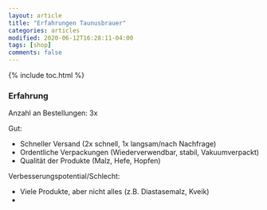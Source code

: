 ```yaml
---
layout: article
title: "Erfahrungen Taunusbrauer"
categories: articles
modified: 2020-06-12T16:28:11-04:00
tags: [shop]
comments: false
---
```


{% include toc.html %}

### Erfahrung

Anzahl an Bestellungen: 3x

Gut:
* Schneller Versand (2x schnell, 1x langsam/nach Nachfrage)
* Ordentliche Verpackungen (Wiederverwendbar, stabil, Vakuumverpackt)
* Qualität der Produkte (Malz, Hefe, Hopfen)

Verbesserungspotential/Schlecht:
* Viele Produkte, aber nicht alles (z.B. Diastasemalz, Kveik)
* 
